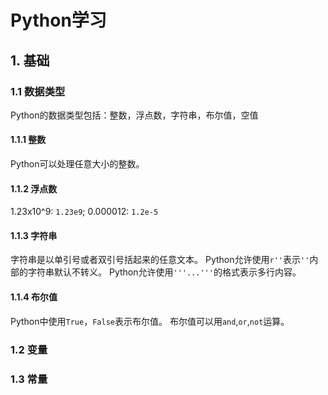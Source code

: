 # Python学习

## 1. 基础
### 1.1 数据类型
Python的数据类型包括：整数，浮点数，字符串，布尔值，空值
#### 1.1.1 整数
Python可以处理任意大小的整数。
#### 1.1.2 浮点数
1.23x10^9: `1.23e9`; 0.000012: `1.2e-5`
#### 1.1.3 字符串
字符串是以单引号或者双引号括起来的任意文本。
Python允许使用`r''`表示`''`内部的字符串默认不转义。
Python允许使用`'''...'''`的格式表示多行内容。
#### 1.1.4 布尔值
Python中使用`True`，`False`表示布尔值。
布尔值可以用`and`,`or`,`not`运算。
### 1.2 变量
### 1.3 常量